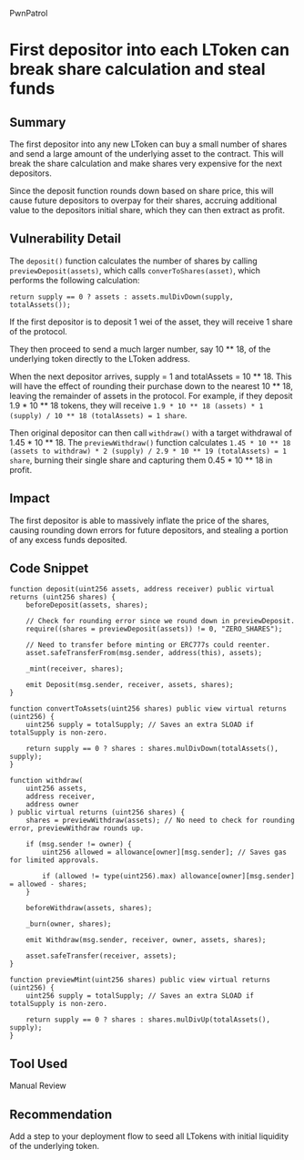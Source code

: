 PwnPatrol
# First depositor into each LToken can break share calculation and steal funds

## Summary

The first depositor into any new LToken can buy a small number of shares and send a large amount of the underlying asset to the contract. This will break the share calculation and make shares very expensive for the next depositors. 

Since the deposit function rounds down based on share price, this will cause future depositors to overpay for their shares, accruing additional value to the depositors initial share, which they can then extract as profit.

## Vulnerability Detail

The `deposit()` function calculates the number of shares by calling `previewDeposit(assets)`, which calls `converToShares(asset)`, which performs the following calculation:

`return supply == 0 ? assets : assets.mulDivDown(supply, totalAssets());`

If the first depositor is to deposit 1 wei of the asset, they will receive 1 share of the protocol.

They then proceed to send a much larger number, say 10 ** 18, of the underlying token directly to the LToken address.

When the next depositor arrives, supply = 1 and totalAssets = 10 ** 18. This will have the effect of rounding their purchase down to the nearest 10 ** 18, leaving the remainder of assets in the protocol. For example, if they deposit 1.9 * 10 ** 18 tokens, they will receive `1.9 * 10 ** 18 (assets) * 1 (supply) / 10 ** 18 (totalAssets) = 1 share`.

Then original depositor can then call `withdraw()` with a target withdrawal of 1.45 * 10 ** 18. The `previewWithdraw()` function calculates `1.45 * 10 ** 18 (assets to withdraw) * 2 (supply) / 2.9 * 10 ** 19 (totalAssets) = 1 share`, burning their single share and capturing them 0.45 * 10 ** 18 in profit.

## Impact

The first depositor is able to massively inflate the price of the shares, causing rounding down errors for future depositors, and stealing a portion of any excess funds deposited.

## Code Snippet

```solidity
function deposit(uint256 assets, address receiver) public virtual returns (uint256 shares) {
    beforeDeposit(assets, shares);

    // Check for rounding error since we round down in previewDeposit.
    require((shares = previewDeposit(assets)) != 0, "ZERO_SHARES");

    // Need to transfer before minting or ERC777s could reenter.
    asset.safeTransferFrom(msg.sender, address(this), assets);

    _mint(receiver, shares);

    emit Deposit(msg.sender, receiver, assets, shares);
}
```
```solidity
function convertToAssets(uint256 shares) public view virtual returns (uint256) {
    uint256 supply = totalSupply; // Saves an extra SLOAD if totalSupply is non-zero.

    return supply == 0 ? shares : shares.mulDivDown(totalAssets(), supply);
}
```
```solidity
function withdraw(
    uint256 assets,
    address receiver,
    address owner
) public virtual returns (uint256 shares) {
    shares = previewWithdraw(assets); // No need to check for rounding error, previewWithdraw rounds up.

    if (msg.sender != owner) {
        uint256 allowed = allowance[owner][msg.sender]; // Saves gas for limited approvals.

        if (allowed != type(uint256).max) allowance[owner][msg.sender] = allowed - shares;
    }

    beforeWithdraw(assets, shares);

    _burn(owner, shares);

    emit Withdraw(msg.sender, receiver, owner, assets, shares);

    asset.safeTransfer(receiver, assets);
}
```
```solidity
function previewMint(uint256 shares) public view virtual returns (uint256) {
    uint256 supply = totalSupply; // Saves an extra SLOAD if totalSupply is non-zero.

    return supply == 0 ? shares : shares.mulDivUp(totalAssets(), supply);
}
```



## Tool Used

Manual Review

## Recommendation

Add a step to your deployment flow to seed all LTokens with initial liquidity of the underlying token.